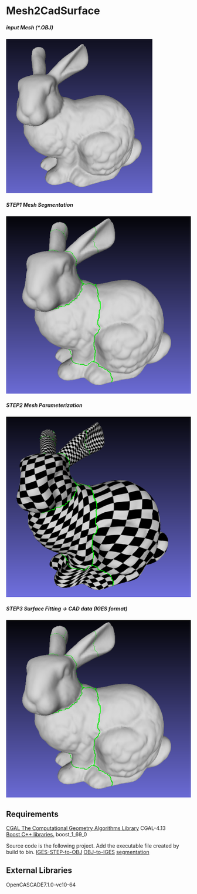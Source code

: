 # Mesh2CadSurface

##### input Mesh (*.OBJ)
<img src="./images/image02.png"/> 

##### STEP1 Mesh Segmentation
<img src="./images/image01.png"/> 

##### STEP2 Mesh Parameterization
<img src="./images/image00.png"/> 

##### STEP3 Surface Fitting -> CAD data (IGES format)
<img src="./images/image01.png"/> 

## Requirements
[CGAL The Computational Geometry Algorithms Library](https://www.cgal.org/)  CGAL-4.13  
[Boost C++ libraries.](https://www.boost.org/)    boost_1_69_0  

Source code is the following project.
Add the executable file created by build to bin.
[IGES-STEP-to-OBJ](https://github.com/Sanaxen/IGES-STEP-to-OBJ)
[OBJ-to-IGES](https://github.com/Sanaxen/OBJ-to-IGES)
[segmentation](https://github.com/Sanaxen/segmentation)

## External Libraries 
OpenCASCADE7.1.0-vc10-64
